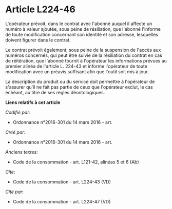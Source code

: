 # Article L224-46

L'opérateur prévoit, dans le contrat avec l'abonné auquel il affecte un numéro à valeur ajoutée, sous peine de résiliation,
que l'abonné l'informe de toute modification concernant son identité et son adresse, lesquelles doivent figurer dans le
contrat. 

Le contrat prévoit également, sous peine de la suspension de l'accès aux numéros concernés, qui peut être suivie de la
résiliation du contrat en cas de réitération, que l'abonné fournit à l'opérateur les informations prévues au premier alinéa
de l'article L. 224-43 et informe l'opérateur de toute modification avec un préavis suffisant afin que l'outil soit mis à
jour. 

La description du produit ou du service doit permettre à l'opérateur de s'assurer qu'il ne fait pas partie de ceux que
l'opérateur exclut, le cas échéant, au titre de ses règles déontologiques.

**Liens relatifs à cet article**

_Codifié par_:

  - Ordonnance n°2016-301 du 14 mars 2016 - art.

_Créé par_:

  - Ordonnance n°2016-301 du 14 mars 2016 - art.

_Anciens textes_:

  - Code de la consommation - art. L121-42, alinéas 5 et 6 (Ab)

_Cite_:

  - Code de la consommation - art. L224-43 (VD)

_Cité par_:

  - Code de la consommation - art. L224-47 (VD)
